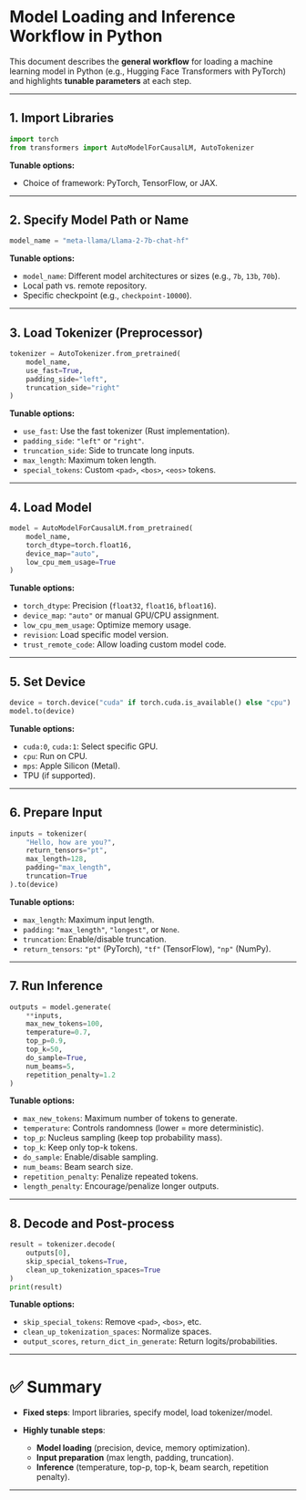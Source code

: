 # Model Loading and Inference Workflow in Python

This document describes the **general workflow** for loading a machine learning model in Python (e.g., Hugging Face Transformers with PyTorch) and highlights **tunable parameters** at each step.

---

## 1. Import Libraries

```python
import torch
from transformers import AutoModelForCausalLM, AutoTokenizer
```

**Tunable options:**

* Choice of framework: PyTorch, TensorFlow, or JAX.

---

## 2. Specify Model Path or Name

```python
model_name = "meta-llama/Llama-2-7b-chat-hf"
```

**Tunable options:**

* `model_name`: Different model architectures or sizes (e.g., `7b`, `13b`, `70b`).
* Local path vs. remote repository.
* Specific checkpoint (e.g., `checkpoint-10000`).

---

## 3. Load Tokenizer (Preprocessor)

```python
tokenizer = AutoTokenizer.from_pretrained(
    model_name,
    use_fast=True,
    padding_side="left",
    truncation_side="right"
)
```

**Tunable options:**

* `use_fast`: Use the fast tokenizer (Rust implementation).
* `padding_side`: `"left"` or `"right"`.
* `truncation_side`: Side to truncate long inputs.
* `max_length`: Maximum token length.
* `special_tokens`: Custom `<pad>`, `<bos>`, `<eos>` tokens.

---

## 4. Load Model

```python
model = AutoModelForCausalLM.from_pretrained(
    model_name,
    torch_dtype=torch.float16,
    device_map="auto",
    low_cpu_mem_usage=True
)
```

**Tunable options:**

* `torch_dtype`: Precision (`float32`, `float16`, `bfloat16`).
* `device_map`: `"auto"` or manual GPU/CPU assignment.
* `low_cpu_mem_usage`: Optimize memory usage.
* `revision`: Load specific model version.
* `trust_remote_code`: Allow loading custom model code.

---

## 5. Set Device

```python
device = torch.device("cuda" if torch.cuda.is_available() else "cpu")
model.to(device)
```

**Tunable options:**

* `cuda:0`, `cuda:1`: Select specific GPU.
* `cpu`: Run on CPU.
* `mps`: Apple Silicon (Metal).
* TPU (if supported).

---

## 6. Prepare Input

```python
inputs = tokenizer(
    "Hello, how are you?",
    return_tensors="pt",
    max_length=128,
    padding="max_length",
    truncation=True
).to(device)
```

**Tunable options:**

* `max_length`: Maximum input length.
* `padding`: `"max_length"`, `"longest"`, or `None`.
* `truncation`: Enable/disable truncation.
* `return_tensors`: `"pt"` (PyTorch), `"tf"` (TensorFlow), `"np"` (NumPy).

---

## 7. Run Inference

```python
outputs = model.generate(
    **inputs,
    max_new_tokens=100,
    temperature=0.7,
    top_p=0.9,
    top_k=50,
    do_sample=True,
    num_beams=5,
    repetition_penalty=1.2
)
```

**Tunable options:**

* `max_new_tokens`: Maximum number of tokens to generate.
* `temperature`: Controls randomness (lower = more deterministic).
* `top_p`: Nucleus sampling (keep top probability mass).
* `top_k`: Keep only top-k tokens.
* `do_sample`: Enable/disable sampling.
* `num_beams`: Beam search size.
* `repetition_penalty`: Penalize repeated tokens.
* `length_penalty`: Encourage/penalize longer outputs.

---

## 8. Decode and Post-process

```python
result = tokenizer.decode(
    outputs[0],
    skip_special_tokens=True,
    clean_up_tokenization_spaces=True
)
print(result)
```

**Tunable options:**

* `skip_special_tokens`: Remove `<pad>`, `<bos>`, etc.
* `clean_up_tokenization_spaces`: Normalize spaces.
* `output_scores`, `return_dict_in_generate`: Return logits/probabilities.

---

# ✅ Summary

* **Fixed steps**: Import libraries, specify model, load tokenizer/model.
* **Highly tunable steps**:

  * **Model loading** (precision, device, memory optimization).
  * **Input preparation** (max length, padding, truncation).
  * **Inference** (temperature, top-p, top-k, beam search, repetition penalty).

---

